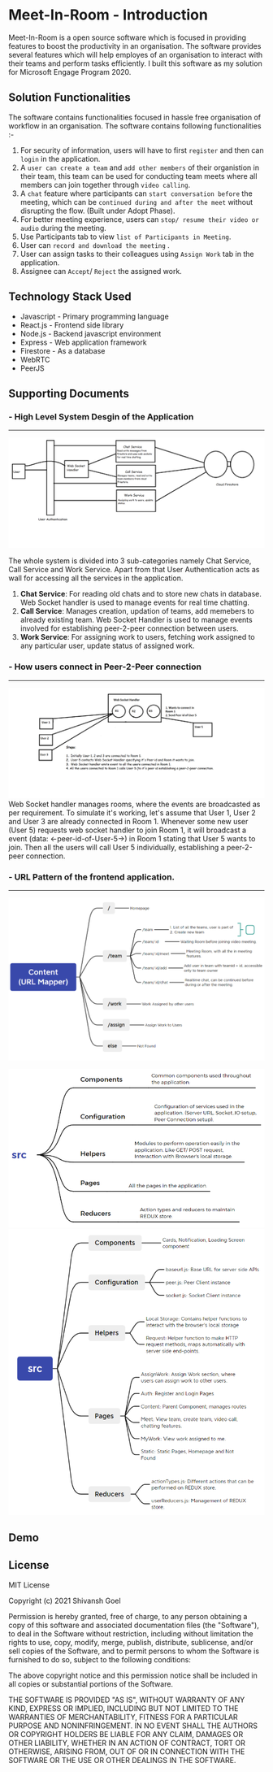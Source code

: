 # Meet-In-Room - Introduction
Meet-In-Room is a open source software which is focused in providing features to boost the productivity in an organisation. The software provides several features which will help employes of an organisation to interact with their teams and perform tasks efficiently. I built this software as my solution for Microsoft Engage Program 2020.

## Solution Functionalities
The software contains functionalities focused in hassle free organisation of workflow in an organisation. The software contains following functionalities :-

1. For security of information, users will have to first ```register``` and then can ```login``` in the application.
2. A ```user can create a team``` and ```add other members``` of their organistion in their team, this team can be used for conducting team meets where all members can join together through ```video calling```.
3. A ```chat``` feature where participants can ```start conversation before``` the meeting, which can be ```continued during and after the meet``` without disrupting the flow. (Built under Adopt Phase).
4. For better meeting experience, users can ```stop/ resume their video or audio``` during the meeting.
5. Use Participants tab to view ```list of Participants in Meeting```.
5. User can ```record and download the meeting``` .
6. User can assign tasks to their colleagues using ```Assign Work``` tab in the application.
7. Assignee can ```Accept```/ ```Reject``` the assigned work.

## Technology Stack Used
-  Javascript - Primary programming language
-  React.js - Frontend side library
-  Node.js - Backend javascript environment
-  Express - Web application framework
-  Firestore - As a database 
-  WebRTC
-  PeerJS

## Supporting Documents

### - High Level System Desgin of the Application
---

![full system design](https://github.com/ishivanshgoel/Meet-In-Room-Frontend/blob/master/docs/Full%20System%20Design.png)

The whole system is divided into 3 sub-categories namely Chat Service, Call Service and Work Service. Apart from that User Authentication acts as wall for accessing all the services in the application.
1. **Chat Service**: For reading old chats and to store new chats in database. Web Socket handler is used to manage events for real time chatting.
2. **Call Service**: Manages creation, updation of teams, add memebers to already existing team. Web Socket Handler is used to manage events involved for establishing peer-2-peer connection between users.
3. **Work Service**: For assigning work to users, fetching work assigned to any particular user, update status of assigned work.

### - How users connect in Peer-2-Peer connection
---
![full system design](https://github.com/ishivanshgoel/Meet-In-Room-Frontend/blob/master/docs/System%20Design.png)
Web Socket handler manages rooms, where the events are broadcasted as per requirement. 
To simulate it's working, let's assume that User 1, User 2 and User 3 are already connected in Room 1. Whenever some new user (User 5) requests web socket handler to join Room 1, it will broadcast a event (data: <-peer-id-of-User-5->) in Room 1 stating that User 5 wants to join. Then all the users will call User 5 individually, establishing a peer-2-peer connection.  

### - URL Pattern of the frontend application.
---

![full system design](https://github.com/ishivanshgoel/Meet-In-Room-Frontend/blob/master/docs/URL%20Mapper.png)

![full system design](https://github.com/ishivanshgoel/Meet-In-Room-Frontend/blob/master/docs/HLD%20Application%20Structure.png)
![full system design](https://github.com/ishivanshgoel/Meet-In-Room-Frontend/blob/master/docs/LLD%20Application%20Structure.png)

## Demo

## License
MIT License

Copyright (c) 2021 Shivansh Goel

Permission is hereby granted, free of charge, to any person obtaining a copy
of this software and associated documentation files (the "Software"), to deal
in the Software without restriction, including without limitation the rights
to use, copy, modify, merge, publish, distribute, sublicense, and/or sell
copies of the Software, and to permit persons to whom the Software is
furnished to do so, subject to the following conditions:

The above copyright notice and this permission notice shall be included in all
copies or substantial portions of the Software.

THE SOFTWARE IS PROVIDED "AS IS", WITHOUT WARRANTY OF ANY KIND, EXPRESS OR
IMPLIED, INCLUDING BUT NOT LIMITED TO THE WARRANTIES OF MERCHANTABILITY,
FITNESS FOR A PARTICULAR PURPOSE AND NONINFRINGEMENT. IN NO EVENT SHALL THE
AUTHORS OR COPYRIGHT HOLDERS BE LIABLE FOR ANY CLAIM, DAMAGES OR OTHER
LIABILITY, WHETHER IN AN ACTION OF CONTRACT, TORT OR OTHERWISE, ARISING FROM,
OUT OF OR IN CONNECTION WITH THE SOFTWARE OR THE USE OR OTHER DEALINGS IN THE
SOFTWARE.






